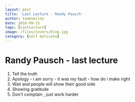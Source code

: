 ```yaml
---
layout: post
title: 'Last Lecture - Randy Pausch' 
author: teamsmiley 
date: 2016-09-15
tags: [LastLecture]
image: /files/covers/blog.jpg
category: {self motivate}
---
```


# Randy Pausch - last lecture
1. Tell the truth 
2. Apology  - i am sorry
            - it was my fault 
            - how do i make right
3. Wait and people will show their good side
4. Showing gratitude
5. Don't complain , just work harder
